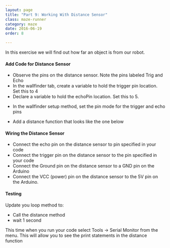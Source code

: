 ```yaml
---
layout: page
title: "Part 9: Working With Distance Sensor"
class: maze-runner
category: maze
date: 2016-06-19
order: 8

---
```


In this exercise we will find out how far an object is from our robot.

#### Add Code for Distance Sensor

* Observe the pins on the distance sensor. Note the pins labeled Trig and Echo
* In the wallfinder tab, create a variable to hold the trigger pin location. Set this to 4
* Declare a variable to hold the echoPin location. Set this to 5.

<script src="https://gist.github.com/dennisburton/deed78efa25be174b7359f227bdb4950.js"></script>

* In the wallfinder setup method, set the pin mode for the trigger and echo pins

<script src="https://gist.github.com/dennisburton/e7f66c80466bba827b80d74f7ed5d0d2.js"></script>

* Add a distance function that looks like the one below

<script src="https://gist.github.com/dennisburton/64c5f1cf59da42710638ce83b1419510.js"></script>

#### Wiring the Distance Sensor

* Connect the echo pin on the distance sensor to pin specified in your code
* Connect the trigger pin on the distance sensor to the pin specified in your code
* Connect the Ground pin on the distance sensor to a GND pin on the Arduino
* Connect the VCC (power) pin on the distance sensor to the 5V pin on the Arduino.

#### Testing

Update you loop method to:

* Call the distance method
* wait 1 second

This time when you run your code select Tools -> Serial Monitor from the menu. This will allow you to see the print statements in the distance function
